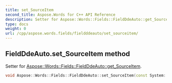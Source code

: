 ```yaml
---
title: set_SourceItem
second_title: Aspose.Words for C++ API Reference
description: Setter for Aspose::Words::Fields::FieldDdeAuto::get_SourceItem. 
type: docs
weight: 0
url: /cpp/aspose.words.fields/fieldddeauto/set_sourceitem/
---
```

## FieldDdeAuto.set_SourceItem method


Setter for [Aspose::Words::Fields::FieldDdeAuto::get_SourceItem](../get_sourceitem/).

```cpp
void Aspose::Words::Fields::FieldDdeAuto::set_SourceItem(const System::String &value)
```

